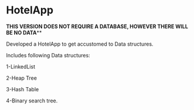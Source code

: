 # HotelApp

******THIS VERSION DOES NOT REQUIRE A DATABASE, HOWEVER THERE WILL BE NO DATA********

Developed a HotelApp to get accustomed to Data structures.

Includes following Data structures:

1-LinkedList

2-Heap Tree

3-Hash Table

4-Binary search tree.
